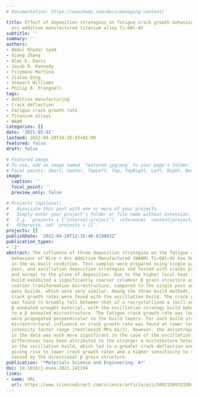 ```yaml
---
# Documentation: https://wowchemy.com/docs/managing-content/

title: Effect of deposition strategies on fatigue crack growth behaviour of wire +
  arc additive manufactured titanium alloy Ti–6Al–4V
subtitle: ''
summary: ''
authors:
- Abdul Khadar Syed
- Xiang Zhang
- Alec E. Davis
- Jacob R. Kennedy
- Filomeno Martina
- Jialuo Ding
- Stewart Williams
- Philip B. Prangnell
tags:
- Additive manufacturing
- Crack deflection
- Fatigue crack growth rate
- Titanium alloys
- WAAM
categories: []
date: '2021-05-01'
lastmod: 2022-04-20T14:35:43+02:00
featured: false
draft: false

# Featured image
# To use, add an image named `featured.jpg/png` to your page's folder.
# Focal points: Smart, Center, TopLeft, Top, TopRight, Left, Right, BottomLeft, Bottom, BottomRight.
image:
  caption: ''
  focal_point: ''
  preview_only: false

# Projects (optional).
#   Associate this post with one or more of your projects.
#   Simply enter your project's folder or file name without extension.
#   E.g. `projects = ["internal-project"]` references `content/project/deep-learning/index.md`.
#   Otherwise, set `projects = []`.
projects: []
publishDate: '2022-04-20T12:35:40.619893Z'
publication_types:
- '2'
abstract: The influence of three deposition strategies on the fatigue crack growth
  behaviour of Wire + Arc Additive Manufactured (WAAM) Ti–6Al–4V has been investigated
  in the as-built condition. Test samples were prepared using single pass, parallel
  pass, and oscillation deposition strategies and tested with cracks propagating parallel
  and normal to the plane of deposition. Due to the higher local heat input, the oscillation
  build exhibited a significantly coarser columnar β grain structure as well as a
  coarser transformation microstructure, compared to the single pass and parallel
  pass builds, which were very similar. Among the three build methods, the lowest
  crack growth rates were found with the oscillation build. The crack growth data
  was found to broadly fall between that of a recrystallized α (mill-annealed) and
  β annealed wrought material, with the oscillation strategy build behaving more similarly
  to a β annealed microstructure. The fatigue crack growth rate was lower when cracks
  were propagated perpendicular to the build layers. For each build strategy, a greater
  microstructural influence on crack growth rate was found at lower levels of stress
  intensity factor range (textless25 MPa m1/2). However, the anisotropy and scatter
  in the data was much more significant in the case of the oscillation build. These
  differences have been attributed to the stronger α microtexture heterogeneity present
  in the oscillation build, which led to a greater crack deflection and bifurcation,
  giving rise to lower crack growth rates and a higher sensitivity to the anisotropy
  caused by the directional β grain structure.
publication: '*Materials Science and Engineering: A*'
doi: 10.1016/j.msea.2021.141194
links:
- name: URL
  url: https://www.sciencedirect.com/science/article/pii/S0921509321004639
---
```

